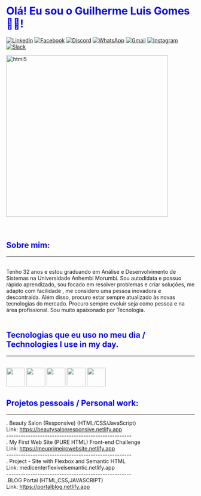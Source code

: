 ### <h1 style="color: blue;">Olá! Eu sou o Guilherme Luis Gomes👨‍💻!



[![Linkedin](https://img.shields.io/badge/LinkedIn-0077B5?style=for-the-badge&logo=linkedin&logoColor=white)](https://www.linkedin.com/in/guilherme-luis-gomes-0b9988191)
[![Facebook](https://img.shields.io/badge/Facebook-1877F2?style=for-the-badge&logo=facebook&logoColor=white)](https://web.facebook.com/guilherme.luisgomes.56)
[![Discord](https://img.shields.io/badge/Discord-7289DA?style=for-the-badge&logo=discord&logoColor=white)](https://discord.gg/Guilherme.L.Gomes#7365)
[![WhatsApp](https://img.shields.io/badge/WhatsApp-25D366?style=for-the-badge&logo=whatsapp&logoColor=white)](https://api.whatsapp.com/send?phone=5511969790442)
[![Gmail](https://img.shields.io/badge/Gmail-D14836?style=for-the-badge&logo=gmail&logoColor=white)](mailto:guilhermeluisgomes27@gmail.com)
[![Instagram](https://img.shields.io/badge/Instagram-E4405F?style=for-the-badge&logo=instagram&logoColor=white)](https://www.instagram.com/guilherme.l.gomes) [![Slack](https://img.shields.io/badge/Slack-4A154B?style=for-the-badge&logo=slack&logoColor=white)](https://app.slack.com/client/T02DQU97U9X/C02DQUHHKSM)

<div style="display:block ">
<img  align="center"  src="https://camo.githubusercontent.com/12e5f2b182da4b52850b29bb09e8ba3e92b0ac2c0bd121de7dfcbb291fbbd525/68747470733a2f2f692e70696e696d672e636f6d2f6f726967696e616c732f37372f63612f61332f37376361613332383834643733356434333961646534356261333766656166322e676966" alt="html5"height="432" width="">
 
 
<div style="display:block "><br/>
 <img  align="right"  src="https://c.tenor.com/SshcJak1sYAAAAAj/star-wars-star.gif" alt="html5"height="0.1" width=""><br/>

## <h2 style="color: blue;">Sobre mim:
-------------------------------------------------------------------
</div><br/>
Tenho 32 anos e estou graduando em Análise e Desenvolvimento de Sistemas na Universidade Anhembi Morumbi.
Sou autodidata e possuo rápido aprendizado, sou focado em resolver problemas e criar soluções, me adapto com facilidade , me considero uma pessoa inovadora e descontraída. Além disso, procuro estar sempre atualizado às novas tecnologias do mercado.
Procuro sempre evoluir seja como pessoa e na área profissional. Sou muito apaixonado por Técnologia.
<br/>
<br/>



## <h2 style="color: blue;">Tecnologias que eu uso no meu dia / Technologies I use in my day.

-------------------------------------------------------------------

<div style="display:block"><br/>
 
<img src="https://cdn.jsdelivr.net/gh/devicons/devicon/icons/html5/html5-plain-wordmark.svg" height="50" width="" />


 <img src="https://cdn.jsdelivr.net/gh/devicons/devicon/icons/css3/css3-plain-wordmark.svg" height="50" width="" />


 <img src="https://cdn.jsdelivr.net/gh/devicons/devicon/icons/javascript/javascript-plain.svg" height="50" width="" />


<img src="https://cdn.jsdelivr.net/gh/devicons/devicon/icons/typescript/typescript-original.svg" height="50" />


<img src="https://cdn.jsdelivr.net/gh/devicons/devicon/icons/react/react-original-wordmark.svg" height="50" />




## <h2 style="color: blue;"> Projetos pessoais / Personal work:

---------------------------------------------------------------
. Beauty Salon (Responsive) (HTML/CSS/JavaScript)<br/>
 Link: https://beautysalonresponsive.netlify.app
 <br/>----------------------------------------------------<br/>
. My First Web Site (PURE HTML) Front-end Challenge <br/>
 Link: https://meuprimeirowebsite.netlify.app
<br/>----------------------------------------------------<br/>
. Project - Site with Flexbox and Semantic HTML<br/>
 Link: medicenterflexivelsemantic.netlify.app
<br/>----------------------------------------------------<br/>
.BLOG Portal (HTML,CSS,JAVASCRIPT) <br/>
 Link: https://portalblog.netlify.app
<br/>
